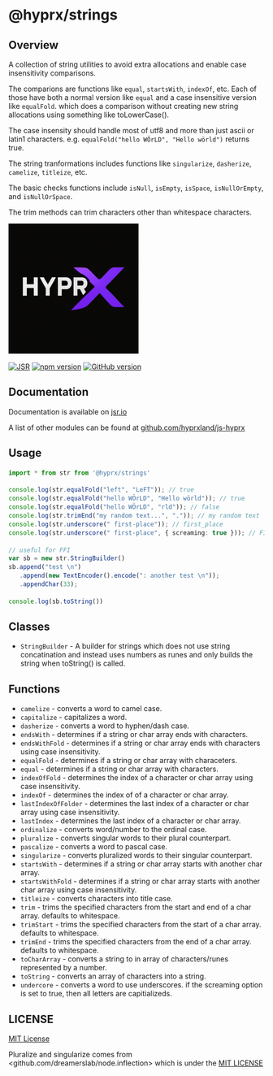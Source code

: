 # @hyprx/strings

## Overview

A collection of string utilities to avoid extra allocations and enable case insensitivity comparisons.

The comparions are functions like `equal`, `startsWith`, `indexOf`, etc. Each of those
have both a normal version like `equal` and a case insensitive version like `equalFold`.
which does a comparison without creating new string allocations using something like toLowerCase().

The case insensity should handle most of utf8 and more than just ascii or latin1 characters.
e.g. `equalFold("hello WÖrLD", "Hello wörld")` returns true.

The string tranformations includes functions like `singularize`, `dasherize`, `camelize`, `titleize`, etc.

The basic checks functions include `isNull`, `isEmpty`, `isSpace`, `isNullOrEmpty`, and `isNullOrSpace`.

The trim methods can trim characters other than whitespace characters.

![logo](https://raw.githubusercontent.com/hyprxland/js-hyprx/refs/heads/main/assets/logo.png)

[![JSR](https://jsr.io/badges/@hyprx/strings)](https://jsr.io/@hyprx/strings)
[![npm version](https://badge.fury.io/js/@hyprx%2Fstrings.svg)](https://badge.fury.io/js/@hyprx%2Fstrings)
[![GitHub version](https://badge.fury.io/gh/hyprxland%2Fjs-hyprx.svg)](https://badge.fury.io/gh/hyprxland%2Fjs-hyprx)

## Documentation

Documentation is available on [jsr.io](https://jsr.io/@hyprx/strings/doc)

A list of other modules can be found at [github.com/hyprxland/js-hyprx](https://github.com/hyprxland/js-hyprx)

## Usage

```typescript
import * from str from '@hyprx/strings'

console.log(str.equalFold("left", "LeFT")); // true
console.log(str.equalFold("hello WÖrLD", "Hello wörld")); // true
console.log(str.equalFold("hello WÖrLD", "rld")); // false
console.log(str.trimEnd("my random text...", ".")); // my random text
console.log(str.underscore(" first-place")); // first_place
console.log(str.underscore(" first-place", { screaming: true })); // FIRST_PLACE

// useful for FFI
var sb = new str.StringBuilder()
sb.append("test \n")
   .append(new TextEncoder().encode(": another test \n"));
   .appendChar(33);

console.log(sb.toString())
```

## Classes

- `StringBuilder` - A builder for strings which does not use string concatination
  and instead uses numbers as runes and only builds the string when toString() is called.

## Functions

- `camelize` - converts a word to camel case.
- `capitalize` - capitalizes a word.
- `dasherize` - converts a word to hyphen/dash case.
- `endsWith` - determines if a string or char array ends with characters.
- `endsWithFold` - determines if a string or char array ends with characters using case insensitivity.
- `equalFold` - determines if a string or char array with characeters.
- `equal` -  determines if a string or char array with characters.
- `indexOfFold` - determines the index of a character or char array using case insensitivity.
- `indexOf` - determines the index of of a character or char array.
- `lastIndexOfFolder` - determines the last index of a character or char array using case insensitivity.
- `lastIndex` - determines the last index of a character or char array.
- `ordinalize` - converts word/number to the ordinal case.
- `pluralize` - converts singular words to their plural counterpart.
- `pascalize` - converts a word to pascal case.
- `singularize` - converts pluralized words to their singular counterpart.
- `startsWith` - determines if a string or char array starts with another char array.
- `startsWithFold` - determines if a string or char array starts with another char array using case insensitivity.
- `titleize` - converts characters into title case.
- `trim` - trims the specified characters from the start and end of a char array.  defaults to whitespace.
- `trimStart` - trims the specified characters from the start of a char array. defaults to whitespace.
- `trimEnd` - trims the specified characters from the end of a char array. defaults to whitespace.
- `toCharArray` - converts a string to in array of characters/runes represented by a number.
- `toString` - converts an array of characters into a string.
- `undercore` - converts a word to use underscores. if the screaming option is set to true, then
   all letters are capitializeds.

## LICENSE

[MIT License](./LICENSE.md)

Pluralize and singularize comes from
<github.com/dreamerslab/node.inflection> which is under the
[MIT LICENSE](https://github.com/dreamerslab/node.inflection/blob/master/LICENSE)
